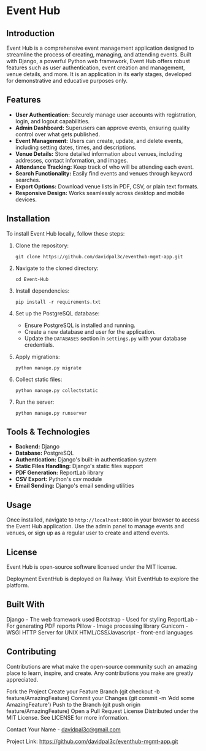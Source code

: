 # Event Hub

## Introduction

Event Hub is a comprehensive event management application designed to streamline the process of creating, managing, and attending events. Built with Django, a powerful Python web framework, Event Hub offers robust features such as user authentication, event creation and management, venue details, and more. It is an application in its early stages, developed for demonstrative and educative purposes only.

## Features

- **User Authentication:** Securely manage user accounts with registration, login, and logout capabilities.
- **Admin Dashboard:** Superusers can approve events, ensuring quality control over what gets published.
- **Event Management:** Users can create, update, and delete events, including setting dates, times, and descriptions.
- **Venue Details:** Store detailed information about venues, including addresses, contact information, and images.
- **Attendance Tracking:** Keep track of who will be attending each event.
- **Search Functionality:** Easily find events and venues through keyword searches.
- **Export Options:** Download venue lists in PDF, CSV, or plain text formats.
- **Responsive Design:** Works seamlessly across desktop and mobile devices.

## Installation

To install Event Hub locally, follow these steps:

1. Clone the repository:
   ```
   git clone https://github.com/davidpal3c/eventhub-mgmt-app.git
   ```

2. Navigate to the cloned directory:
   ```
   cd Event-Hub
   ```

3. Install dependencies:
   ```
   pip install -r requirements.txt
   ```

4. Set up the PostgreSQL database:
   - Ensure PostgreSQL is installed and running.
   - Create a new database and user for the application.
   - Update the `DATABASES` section in `settings.py` with your database credentials.

5. Apply migrations:
   ```
   python manage.py migrate
   ```

6. Collect static files:
   ```
   python manage.py collectstatic
   ```

7. Run the server:
   ```
   python manage.py runserver
   ```

## Tools & Technologies

- **Backend:** Django
- **Database:** PostgreSQL
- **Authentication:** Django's built-in authentication system
- **Static Files Handling:** Django's static files support
- **PDF Generation:** ReportLab library
- **CSV Export:** Python's csv module
- **Email Sending:** Django's email sending utilities

## Usage

Once installed, navigate to `http://localhost:8000` in your browser to access the Event Hub application. Use the admin panel to manage events and venues, or sign up as a regular user to create and attend events.

## License

Event Hub is open-source software licensed under the MIT license.


Deployment
EventHub is deployed on Railway. Visit EventHub to explore the platform.

## Built With
Django - The web framework used
Bootstrap - Used for styling
ReportLab - For generating PDF reports
Pillow - Image processing library
Gunicorn - WSGI HTTP Server for UNIX
HTML/CSS/Javascript - front-end languages


## Contributing
Contributions are what make the open-source community such an amazing place to learn, inspire, and create. Any contributions you make are greatly appreciated.

Fork the Project
Create your Feature Branch (git checkout -b feature/AmazingFeature)
Commit your Changes (git commit -m 'Add some AmazingFeature')
Push to the Branch (git push origin feature/AmazingFeature)
Open a Pull Request
License
Distributed under the MIT License. See LICENSE for more information.

Contact
Your Name - davidpal3c@gmail.com

Project Link: https://github.com/davidpal3c/eventhub-mgmt-app.git
